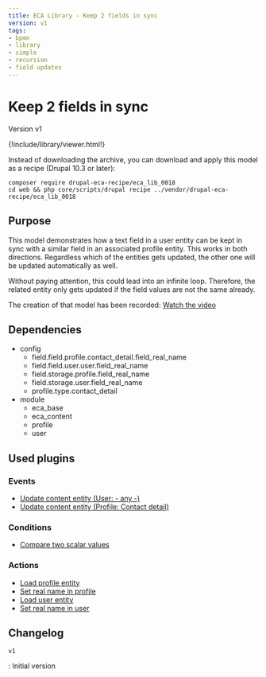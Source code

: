 ```yaml
---
title: ECA Library - Keep 2 fields in sync
version: v1
tags:
- bpmn
- library
- simple
- recursion
- field updates
---
```

# Keep 2 fields in sync

Version v1

<script>url='bpmn_io-eca_lib_0018.xml';archive='bpmn_io-eca_lib_0018.tar.gz'</script>
{!include/library/viewer.html!}

Instead of downloading the archive, you can download and apply this model as a recipe (Drupal 10.3 or later):

```shell
composer require drupal-eca-recipe/eca_lib_0018
cd web && php core/scripts/drupal recipe ../vendor/drupal-eca-recipe/eca_lib_0018
```

## Purpose

This model demonstrates how a text field in a user entity can be kept in sync with a similar field in an associated profile entity. This works in both directions. Regardless which of the entities gets updated, the other one will be updated automatically as well.

Without paying attention, this could lead into an infinite loop. Therefore, the related entity only gets updated if the field values are not the same already.

The creation of that model has been recorded: [Watch the video](https://tube.tchncs.de/w/99udnEHSUb5V7Dj66zes59)

## Dependencies

- config
    - field.field.profile.contact_detail.field_real_name
    - field.field.user.user.field_real_name
    - field.storage.profile.field_real_name
    - field.storage.user.field_real_name
    - profile.type.contact_detail
- module
    - eca_base
    - eca_content
    - profile
    - user

## Used plugins

### Events

- [Update content entity (User: - any -)](/plugins/eca/content/events/content_entity_update.md)
- [Update content entity (Profile: Contact detail)](/plugins/eca/content/events/content_entity_update.md)

### Conditions

- [Compare two scalar values](/plugins/eca/base/conditions/eca_scalar.md)

### Actions

- [Load profile entity](/plugins/eca/content/actions/eca_token_load_entity.md)
- [Set real name in profile](/plugins/eca/content/actions/eca_set_field_value.md)
- [Load user entity](/plugins/eca/base/actions/eca_token_set_value.md)
- [Set real name in user](/plugins/eca/content/actions/eca_set_field_value.md)

## Changelog

`v1`

:   Initial version
